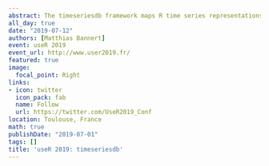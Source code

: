```yaml
---
abstract: The timeseriesdb framework maps R time series representations to PostgreSQL key-value pair storage and links data descriptions in a relational manner. Combining key-value pairs with relational database features results in a light-weight but powerful architecture that keeps maintenance at a minimum as it allows to store a large number of records without the need for multiple partitions. The timeseriesdb framework was tailored to the needs of official and economic statistics with long term data conservation in mind - It handles data revisions (vintages), release dates and elaborate, multi-lingual meta information. 
all_day: true
date: "2019-07-12"
authors: [Matthias Bannert]
event: useR 2019
event_url: http://www.user2019.fr/
featured: true
image:
  focal_point: Right
links:
- icon: twitter
  icon_pack: fab
  name: Follow
  url: https://twitter.com/UseR2019_Conf
location: Toulouse, France
math: true
publishDate: "2019-07-01"
tags: []
title: 'useR 2019: timeseriesdb'
---
```


<!--
{{% alert note %}}
Click on the **Slides** button above to view the built-in slides feature.
{{% /alert %}}

Slides can be added in a few ways:

- **Create** slides using Academic's [*Slides*](https://sourcethemes.com/academic/docs/managing-content/#create-slides) feature and link using `slides` parameter in the front matter of the talk file
- **Upload** an existing slide deck to `static/` and link using `url_slides` parameter in the front matter of the talk file
- **Embed** your slides (e.g. Google Slides) or presentation video on this page using [shortcodes](https://sourcethemes.com/academic/docs/writing-markdown-latex/).

Further talk details can easily be added to this page using *Markdown* and $\rm \LaTeX$ math code.
-->
